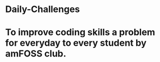 # Daily-Challenges
# To improve coding skills a problem for everyday to every student by amFOSS club.
